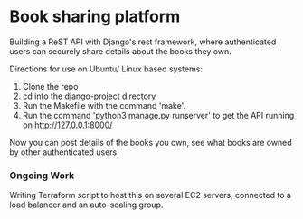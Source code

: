 # Book sharing platform
Building a ReST API with Django's rest framework, where authenticated users can securely share details about the books they own. 

Directions for use on Ubuntu/ Linux based systems:

1. Clone the repo
2. cd into the django-project directory
3. Run the Makefile with the command 'make'.
4. Run the command 'python3 manage.py runserver' to get the API running on http://127.0.0.1:8000/

Now you can post details of the books you own, see what books are owned by other authenticated users.
 
### Ongoing Work 

Writing Terraform script to host this on several EC2 servers, connected to a load balancer and an auto-scaling group.

